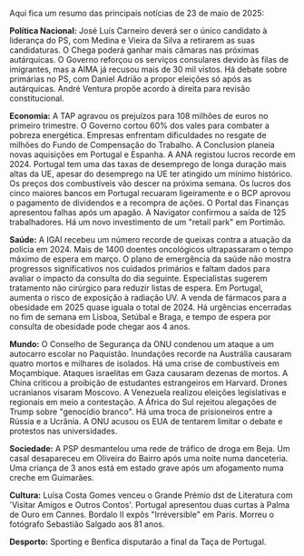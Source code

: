 Aqui fica um resumo das principais notícias de 23 de maio de 2025:

**Política Nacional:** José Luís Carneiro deverá ser o único candidato à liderança do PS, com Medina e Vieira da Silva a retirarem as suas candidaturas. O Chega poderá ganhar mais câmaras nas próximas autárquicas. O Governo reforçou os serviços consulares devido às filas de imigrantes, mas a AIMA já recusou mais de 30 mil vistos. Há debate sobre primárias no PS, com Daniel Adrião a propor eleições só após as autárquicas. André Ventura propõe acordo à direita para revisão constitucional.

**Economia:** A TAP agravou os prejuízos para 108 milhões de euros no primeiro trimestre. O Governo cortou 60% dos vales para combater a pobreza energética. Empresas enfrentam dificuldades no resgate de milhões do Fundo de Compensação do Trabalho. A Conclusion planeia novas aquisições em Portugal e Espanha. A ANA registou lucros recorde em 2024. Portugal tem uma das taxas de desemprego de longa duração mais altas da UE, apesar do desemprego na UE ter atingido um mínimo histórico. Os preços dos combustíveis vão descer na próxima semana. Os lucros dos cinco maiores bancos em Portugal recuaram ligeiramente e o BCP aprovou o pagamento de dividendos e a recompra de ações. O Portal das Finanças apresentou falhas após um apagão. A Navigator confirmou a saída de 125 trabalhadores. Há um novo investimento de um "retail park" em Portimão.

**Saúde:** A IGAI recebeu um número recorde de queixas contra a atuação da polícia em 2024. Mais de 1400 doentes oncológicos ultrapassaram o tempo máximo de espera em março. O plano de emergência da saúde não mostra progressos significativos nos cuidados primários e faltam dados para avaliar o impacto da consulta do dia seguinte. Especialistas sugerem tratamento não cirúrgico para reduzir listas de espera. Em Portugal, aumenta o risco de exposição à radiação UV. A venda de fármacos para a obesidade em 2025 quase iguala o total de 2024. Há urgências encerradas no fim de semana em Lisboa, Setúbal e Braga, e tempo de espera por consulta de obesidade pode chegar aos 4 anos.

**Mundo:** O Conselho de Segurança da ONU condenou um ataque a um autocarro escolar no Paquistão. Inundações recorde na Austrália causaram quatro mortos e milhares de isolados. Há uma crise de combustíveis em Moçambique. Ataques israelitas em Gaza causaram dezenas de mortos. A China criticou a proibição de estudantes estrangeiros em Harvard. Drones ucranianos visaram Moscovo. A Venezuela realizou eleições legislativas e regionais em meio a contestação. A África do Sul rejeitou alegações de Trump sobre "genocídio branco". Há uma troca de prisioneiros entre a Rússia e a Ucrânia. A ONU acusou os EUA de tentarem limitar o debate e protestos nas universidades.

**Sociedade:** A PSP desmantelou uma rede de tráfico de droga em Beja. Um casal desapareceu em Oliveira do Bairro após uma noite numa danceteria. Uma criança de 3 anos está em estado grave após um afogamento numa creche em Guimarães.

**Cultura:** Luísa Costa Gomes venceu o Grande Prémio dst de Literatura com 'Visitar Amigos e Outros Contos'. Portugal apresentou duas curtas à Palma de Ouro em Cannes. Bordalo II expôs "Irréversible" em Paris. Morreu o fotógrafo Sebastião Salgado aos 81 anos.

**Desporto:** Sporting e Benfica disputarão a final da Taça de Portugal.